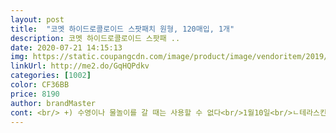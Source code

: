 ```yaml
---
layout: post 
title:  "코멧 하이드로콜로이드 스팟패치 원형, 120매입, 1개" 
description: 코멧 하이드로콜로이드 스팟패 ..
date: 2020-07-21 14:15:13 
img: https://static.coupangcdn.com/image/product/image/vendoritem/2019/07/01/4399050496/eac79d6a-5d51-41fa-b7be-11e01e77aacd.jpg 
linkUrl: http://me2.do/GqHQPdkv 
categories: [1002] 
color: CF36BB 
price: 8190 
author: brandMaster 
cont: <br/> +) 수영이나 물놀이를 갈 때는 사용할 수 없다<br/>1월10일<br/>ㄴ테라스킨 씬 스팟 패치 10ml<br/>결론은 여드름짠부위나 뾰루지 작은거  .<br/>점뺀곳에 불일 용도로 가성비좋은 이 상품으로 추천할께요<br/>계속 두면 수분이 뭉치는 상태.<br/> 좋지 않다.<br/><br/>계속 두면 습윤이 머무르고있는상태라 좋지않아요<br/>그리고  모르시는분이 있어서  전달하는건데요<br/>그리고  짠부위가 하얗게 올라오면 교체해서 계속 살올라와 아물때까지 붙여주세요  물은 절대 닿으면 않되죠!! 2차감염으로 인해  더 악화되고 더디게  나고  색소침착이 되어 났기까지  오랜시간이 걸릴수있으니 이란것만 조심하면 빠른 회복으로 상처가 아물어 피부재생이 아주 좋아져요<br/>그리고 손톱으로 아무리 조심해서 살살 떼낸다 해도 얇은 패치라 접힘이 꼭 생기거든요 그러면 정말 보기가 흉해요 그래서 사진에 보시면 알겠지만 저렇게 뒤로 비닐을 뜯어서 쓰는거예요 이런 디테일은 좋은것같아요 저는 처음에 잘 몰라서 한 5개는 그냥 버린것같네요ㅋㅋ 아무튼 맘에 드는 제품입니다<br/>급하면 손으로 떼도 좋지만 핀셋으로 쓰는 게 제일 좋다.<br/><br/>급할땐 손으로 떼어서 하는데 핀셋으로 사용하는게 좋겠어요 익숙해지면 손으로  잘되요<br/>기초화장시나 메이크업할때는 일어나지않으나  화장할때는 아무래도 살짝 경계선 티는나죠<br/>기초화장이나 화장을 할 때는 그런 일이 없지만, 할 때는 약간 티가 난다.<br/><br/>꼭 붙이고 물놀이 해야만한다면 붙인곳위에<br/>또한 얇은 면에 속하기 때문에 조심해서 다루어야 한다.<br/><br/> 
---
```

 